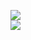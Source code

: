 [![](https://img.shields.io/badge/Made%20With-Github%20Spray-lightgrey.svg?style=for-the-badge&logo=github)](https://github.com/Annihil/github-spray#3329)  
[![](https://i.imgur.com/2DrTn0Z.gif)](https://github.com/Annihil/github-spray)